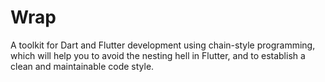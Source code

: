 # Wrap

A toolkit for Dart and Flutter development using chain-style programming,
which will help you to avoid the nesting hell in Flutter,
and to establish a clean and maintainable code style.
